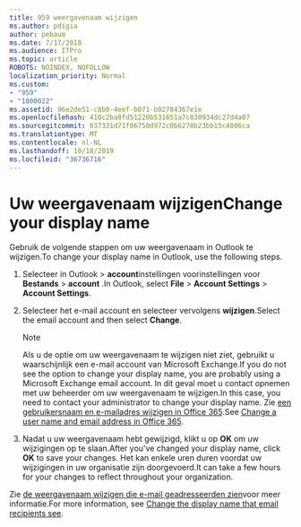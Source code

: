 ```yaml
---
title: 959 weergavenaam wijzigen
ms.author: pdigia
author: pebaum
ms.date: 7/17/2018
ms.audience: ITPro
ms.topic: article
ROBOTS: NOINDEX, NOFOLLOW
localization_priority: Normal
ms.custom:
- "959"
- "1800022"
ms.assetid: 96e2de51-c8b0-4eef-b071-b02784367e1e
ms.openlocfilehash: 410c2ba8fd51220b531651a7c830934dc27d4a07
ms.sourcegitcommit: 037331d71f06750d972c0b6278b23bb15c4806ca
ms.translationtype: MT
ms.contentlocale: nl-NL
ms.lasthandoff: 10/18/2019
ms.locfileid: "36736716"
---
```

# <a name="change-your-display-name"></a><span data-ttu-id="d51fe-102">Uw weergavenaam wijzigen</span><span class="sxs-lookup"><span data-stu-id="d51fe-102">Change your display name</span></span>
  
<span data-ttu-id="d51fe-103">Gebruik de volgende stappen om uw weergavenaam in Outlook te wijzigen.</span><span class="sxs-lookup"><span data-stu-id="d51fe-103">To change your display name in Outlook, use the following steps.</span></span>
  
1. <span data-ttu-id="d51fe-104">Selecteer in Outlook \> **account**instellingen voorinstellingen voor **Bestands** \> **account** .</span><span class="sxs-lookup"><span data-stu-id="d51fe-104">In Outlook, select **File** \> **Account Settings** \> **Account Settings**.</span></span>

2. <span data-ttu-id="d51fe-105">Selecteer het e-mail account en selecteer vervolgens **wijzigen**.</span><span class="sxs-lookup"><span data-stu-id="d51fe-105">Select the email account and then select **Change**.</span></span>

    > [!NOTE]
    > <span data-ttu-id="d51fe-106">Als u de optie om uw weergavenaam te wijzigen niet ziet, gebruikt u waarschijnlijk een e-mail account van Microsoft Exchange.</span><span class="sxs-lookup"><span data-stu-id="d51fe-106">If you do not see the option to change your display name, you are probably using a Microsoft Exchange email account.</span></span> <span data-ttu-id="d51fe-107">In dit geval moet u contact opnemen met uw beheerder om uw weergavenaam te wijzigen.</span><span class="sxs-lookup"><span data-stu-id="d51fe-107">In this case, you need to contact your administrator to change your display name.</span></span> <span data-ttu-id="d51fe-108">Zie [een gebruikersnaam en e-mailadres wijzigen in Office 365](https://docs.microsoft.com/office365/admin/add-users/change-a-user-name-and-email-address).</span><span class="sxs-lookup"><span data-stu-id="d51fe-108">See [Change a user name and email address in Office 365](https://docs.microsoft.com/office365/admin/add-users/change-a-user-name-and-email-address).</span></span>
  
3. <span data-ttu-id="d51fe-109">Nadat u uw weergavenaam hebt gewijzigd, klikt u op **OK** om uw wijzigingen op te slaan.</span><span class="sxs-lookup"><span data-stu-id="d51fe-109">After you've changed your display name, click **OK** to save your changes.</span></span> <span data-ttu-id="d51fe-110">Het kan enkele uren duren voordat uw wijzigingen in uw organisatie zijn doorgevoerd.</span><span class="sxs-lookup"><span data-stu-id="d51fe-110">It can take a few hours for your changes to reflect throughout your organization.</span></span>

<span data-ttu-id="d51fe-111">Zie [de weergavenaam wijzigen die e-mail geadresseerden zien](https://support.office.com/article/2b53331a-ba2a-4803-88dc-ac9fe376c8a9.aspx)voor meer informatie.</span><span class="sxs-lookup"><span data-stu-id="d51fe-111">For more information, see [Change the display name that email recipients see](https://support.office.com/article/2b53331a-ba2a-4803-88dc-ac9fe376c8a9.aspx).</span></span>
  